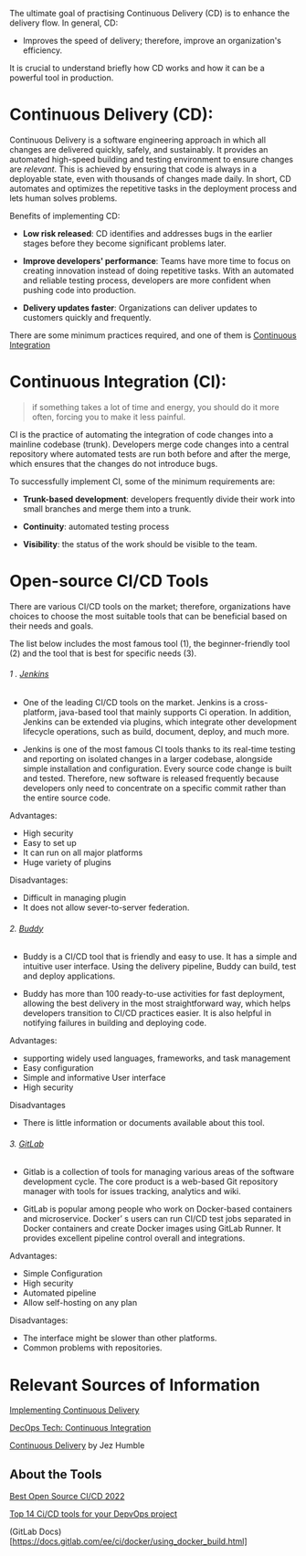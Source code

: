 The ultimate goal of practising Continuous Delivery (CD) is to enhance the delivery flow. In general, CD:

- Improves the speed of delivery; therefore, improve an organization's efficiency.

It is crucial to understand briefly how CD works and how it can be a powerful tool in production.

# Continuous Delivery (CD):
Continuous Delivery is a software engineering approach in which all changes are delivered quickly, safely, and sustainably. It provides an automated high-speed building and testing environment to ensure changes are *relevant*. This is achieved by ensuring that code is always in a deployable state, even with thousands of changes made daily. In short, CD automates and optimizes the repetitive tasks in the deployment process and lets human solves problems.

Benefits of implementing CD:
-	**Low risk released**: CD identifies and addresses bugs in the earlier stages before they become significant problems later. 

-	**Improve developers' performance**: Teams have more time to focus on creating innovation instead of doing repetitive tasks. With an automated and reliable testing process, developers are more confident when pushing code into production.

-	**Delivery updates faster**: Organizations can deliver updates to customers quickly and frequently.

There are some minimum practices required, and one of them is [Continuous Integration](https://github.com/LeeVo2408/README.md/blob/main/README.md#continuous-integration) 

# Continuous Integration (CI):

>if something takes a lot of time and energy, you should do it more often, forcing you to make it less painful. 

CI is the practice of automating the integration of code changes into a mainline codebase (trunk). Developers merge code changes into a central repository where automated tests are run both before and after the merge, which ensures that the changes do not introduce bugs. 

To successfully implement CI, some of the minimum requirements are: 

-	**Trunk-based development**: developers frequently divide their work into small branches and merge them into a trunk.

-	**Continuity**: automated testing process

-	**Visibility**: the status of the work should be visible to the team.

# Open-source CI/CD Tools

There are various CI/CD tools on the market; therefore, organizations have choices to choose the most suitable tools that can be beneficial based on their needs and goals. 

The list below includes the most famous tool (1), the beginner-friendly tool (2) and the tool that is best for specific needs (3).

###### 1 . [Jenkins](https://www.jenkins.io/)
- One of the leading CI/CD tools on the market. Jenkins is a cross-platform, java-based tool that mainly supports Ci operation. In addition, Jenkins can be extended via plugins, which integrate other development lifecycle operations, such as build, document, deploy, and much more.

- Jenkins is one of the most famous CI tools thanks to its real-time testing and reporting on isolated changes in a larger codebase, alongside simple installation and configuration. Every source code change is built and tested. Therefore, new software is released frequently because developers only need to concentrate on a specific commit rather than the entire source code. 

Advantages:
- High security
- Easy to set up 
- It can run on all major platforms
- Huge variety of plugins  

Disadvantages: 
-	Difficult in managing plugin
-	It does not allow sever-to-server federation. 

###### 2.       [Buddy](https://buddy.works/)
- Buddy is a CI/CD tool that is friendly and easy to use. It has a simple and intuitive user interface. Using the delivery pipeline, Buddy can build, test and deploy applications.

- Buddy has more than 100 ready-to-use activities for fast deployment, allowing the best delivery in the most straightforward way, which helps developers transition to CI/CD practices easier. It is also helpful in notifying failures in building and deploying code.

Advantages: 
-	supporting widely used languages, frameworks, and task management 
-	Easy configuration 
-	Simple and informative User interface
-	High security 

Disadvantages
-	There is little information or documents available about this tool.

###### 3.       [GitLab](https://gitlab.com/users/sign_in)
- Gitlab is a collection of tools for managing various areas of the software development cycle. The core product is a web-based Git repository manager with tools for issues tracking, analytics and wiki.

- GitLab is popular among people who work on Docker-based containers and microservice. Docker’ s users can run CI/CD test jobs separated in Docker containers and create Docker images using GitLab Runner. It provides excellent pipeline control overall and integrations.

Advantages:
-	Simple Configuration 
-	High security
-	Automated pipeline 
-	Allow self-hosting on any plan 

Disadvantages:
- The interface might be slower than other platforms.
- Common problems with repositories.


# Relevant Sources of Information 

[Implementing Continuous Delivery](https://cloud.google.com/architecture/devops/devops-tech-continuous-delivery#implementing_continuous_delivery)

[DecOps Tech: Continuous Integration](https://cloud.google.com/architecture/devops/devops-tech-continuous-integration)

[Continuous Delivery](https://continuousdelivery.com/) by Jez Humble

## About the Tools

[Best Open Source CI/CD 2022](https://hevodata.com/learn/open-source-ci-cd-tools/#O5)

[Top 14 Ci/CD tools for your DepvOps project](https://www.browserstack.com/guide/top-ci-cd-tools)

(GitLab Docs)[https://docs.gitlab.com/ee/ci/docker/using_docker_build.html]

